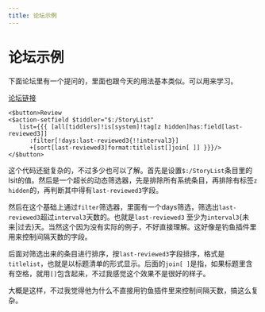```yaml
---
title: 论坛示例
---
```


# 论坛示例

下面论坛里有一个提问的，里面也跟今天的用法基本类似。可以用来学习。

[论坛链接](https://talk.tiddlywiki.org/t/days-operator-having-problems-with-supplying-parameter-from-a-tiddler-field/7152)


```
<$button>Review
<$action-setfield $tiddler="$:/StoryList"
   list={{{ [all[tiddlers]!is[system]!tag[z hidden]has:field[last-reviewed3]]
      :filter[!days:last-reviewed3{!!interval3}]
      +[sort[last-reviewed3]format:titlelist[]join[ ]] }}}/>
</$button>
```

这个代码还挺复杂的，不过多少也可以了解。首先是设置`$:/StoryList`条目里的lsit的值。然后是一个超长的动态筛选器，先是排除所有系统条目，再排除有标签`z hidden`的，再判断其中得有`last-reviewed3`字段。

然后在这个基础上通过`filter`筛选器，里面有一个days筛选，筛选出`last-reviewed3`超过`interval3`天数的。也就是`last-reviewed3` 至少为`interval3`{未来|过去}天。当然这个因为没有实际的例子，不好直接理解。这好像是钓鱼插件里用来控制间隔天数的字段。

后面对筛选出来的条目进行排序，按`last-reviewed3`字段排序，格式是`titlelist`，也就是以标题清单的形式显示。后面的`join[ ]`是指，如果标题里含有空格，就用`[]`包含起来，不过我感觉这个效果不是很好的样子。

大概是这样，不过我觉得他为什么不直接用钓鱼插件里来控制间隔天数，搞这么复杂。